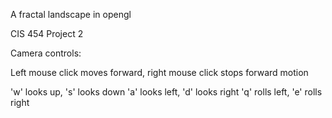 A fractal landscape in opengl

CIS 454 Project 2


Camera controls:

Left mouse click moves forward, right mouse click stops forward motion

'w' looks up, 's' looks down
'a' looks left, 'd' looks right
'q' rolls left, 'e' rolls right
